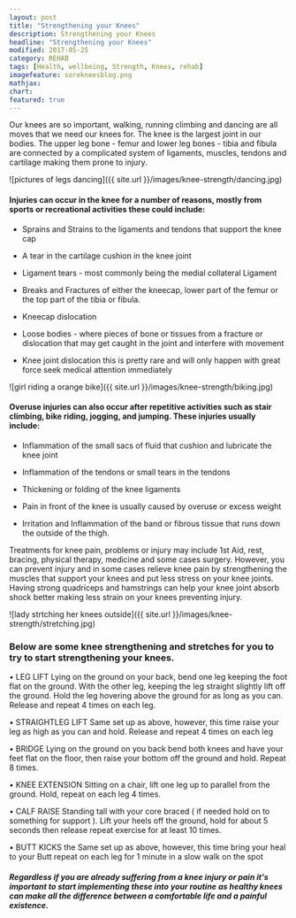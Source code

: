 ```yaml
---
layout: post
title: "Strengthening your Knees"
description: Strengthening your Knees
headline: "Strengthening your Knees"
modified: 2017-05-25
category: REHAB
tags: [Health, wellbeing, Strength, Knees, rehab]
imagefeature: sorekneesblog.png
mathjax: 
chart:
featured: true
---
```


<style>

	

		.post-template .notepad-post-content > div:not(.notepad-post-title) p:first-child {

			    font-size: 1rem;
		
		}

		.notepad-post-title h1{

        	color: #e51843!important;
    	}

</style>
<style>

    .notepad-post-title h1{

        display: none!important;
    }

    .modify .notepad-post-title h1{

        display: block!important;
    }

    .bg-img img {
    	 -webkit-background-size: cover!important;
		  -moz-background-size: cover!important;
		  -o-background-size: cover!important;
		  background-size: cover!important;
    }

</style>




Our knees are so important, walking, running climbing and dancing are all moves that we need our knees for.
The knee is the largest joint in our bodies. The upper leg bone - femur and lower leg bones - tibia and fibula are connected by a complicated system of ligaments, muscles, tendons and cartilage making them prone to injury.


![pictures of legs dancing]({{ site.url }}/images/knee-strength/dancing.jpg)


#### Injuries can occur in the knee for a number of reasons, mostly from sports or recreational activities these could include:

+	Sprains and Strains to the ligaments and tendons that support the knee cap

+	A tear in the cartilage cushion in the knee joint

+	Ligament tears - most commonly being the medial collateral Ligament

+	Breaks and Fractures of either the kneecap, lower part of the femur or the top part of the tibia or fibula.

+	Kneecap dislocation 

+	Loose bodies - where pieces of bone or tissues from a fracture or dislocation that may get caught in the joint and interfere with movement

+	Knee joint dislocation this is pretty rare and will only happen with great force seek medical attention immediately 


![girl riding a orange bike]({{ site.url }}/images/knee-strength/biking.jpg)


#### Overuse injuries can also occur after repetitive activities such as stair climbing, bike riding, jogging, and jumping. These injuries usually include:

+	Inflammation of the small sacs of fluid that cushion and lubricate the knee joint

+	Inflammation of the tendons or small tears in the tendons

+	Thickening or folding of the knee ligaments

+	Pain in front of the knee is usually caused by overuse or excess weight

+	Irritation and Inflammation of the band or fibrous tissue that runs down the outside of the thigh.

Treatments for knee pain, problems or injury may include 1st Aid, rest, bracing, physical therapy, medicine and some cases surgery. However, you can prevent injury and in some cases relieve knee pain by strengthening the muscles that support your knees and put less stress on your knee joints. Having strong quadriceps and hamstrings can help your knee joint absorb shock better making less strain on your knees preventing injury.


![lady strtching her knees outside]({{ site.url }}/images/knee-strength/stretching.jpg)


### Below are some knee strengthening and stretches for you to try to start strengthening your knees.

•	LEG LIFT Lying on the ground on your back, bend one leg keeping the foot flat on the ground. With the other leg, keeping the leg straight slightly lift off the ground. Hold the leg hovering above the ground for as long as you can. Release and repeat 4 times on each leg.

•	STRAIGHTLEG LIFT Same set up as above, however, this time raise your leg as high as you can and hold. Release and repeat 4 times on each leg

•	BRIDGE Lying on the ground on you back bend both knees and have your feet flat on the floor, then raise your bottom off the ground and hold. Repeat 8 times. 

•	KNEE EXTENSION Sitting on a chair, lift one leg up to parallel from the ground. Hold, repeat on each leg 4 times.

•	CALF RAISE Standing tall with your core braced ( if needed hold on to something for support ). Lift your heels off the ground, hold for about 5 seconds then release repeat exercise for at least 10 times. 

•	BUTT KICKS the Same set up as above, however, this time bring your heal to your Butt repeat on each leg for 1 minute in a slow walk on the spot

##### Regardless if you are already suffering from a knee injury or pain it's important to start implementing these into your routine as healthy knees can make all the difference between a comfortable life and a painful existence. 





